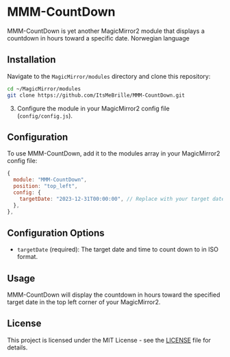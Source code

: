 # MMM-CountDown

MMM-CountDown is yet another MagicMirror2 module that displays a countdown in hours toward a specific date. Norwegian language

## Installation

Navigate to the `MagicMirror/modules` directory and clone this repository:
```sh
cd ~/MagicMirror/modules
git clone https://github.com/ItsMeBrille/MMM-CountDown.git
```

3. Configure the module in your MagicMirror2 config file (`config/config.js`).

## Configuration

To use MMM-CountDown, add it to the modules array in your MagicMirror2 config file:

```javascript
{
  module: "MMM-CountDown",
  position: "top_left",
  config: {
    targetDate: "2023-12-31T00:00:00", // Replace with your target date in ISO format
  },
},
```

## Configuration Options

- `targetDate` (required): The target date and time to count down to in ISO format.

## Usage

MMM-CountDown will display the countdown in hours toward the specified target date in the top left corner of your MagicMirror2.

## License

This project is licensed under the MIT License - see the [LICENSE](LICENSE) file for details.
